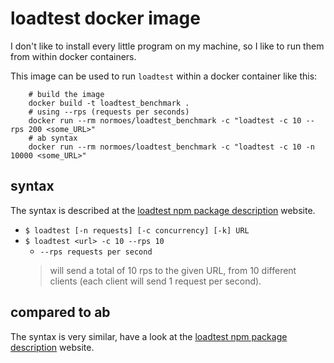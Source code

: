 # loadtest docker image

I don't like to install every little program on my machine, so I like to run them from within docker containers.

This image can be used to run `loadtest` within a docker container like this:

```
    # build the image
    docker build -t loadtest_benchmark .
    # using --rps (requests per seconds)
    docker run --rm normoes/loadtest_benchmark -c "loadtest -c 10 --rps 200 <some_URL>"
    # ab syntax
    docker run --rm normoes/loadtest_benchmark -c "loadtest -c 10 -n 10000 <some_URL>"
```

## syntax
The syntax is described at the [loadtest npm package description](https://www.npmjs.com/package/loadtest) website.

* `$ loadtest [-n requests] [-c concurrency] [-k] URL`
* `$ loadtest <url> -c 10 --rps 10`
  - `--rps requests per second`
  > will send a total of 10 rps to the given URL, from 10 different clients (each client will send 1 request per second).


## compared to **ab**
The syntax is very similar, have a look at the [loadtest npm package description](https://www.npmjs.com/package/loadtest) website.
